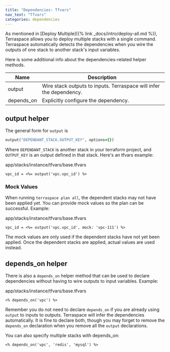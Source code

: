```yaml
---
title: "Dependencies: Tfvars"
nav_text: "Tfvars"
categories: dependencies
---
```


As mentioned in [Deploy Multiple]({% link _docs/intro/deploy-all.md %}), Terraspace allows you to deploy multiple stacks with a single command. Terraspace automatically detects the dependencies when you wire the outputs of one stack to another stack's input variables.

Here is some additional info about the dependencies-related helper methods.

Name | Description
--- | ---
output | Wire stack outputs to inputs. Terraspace will infer the dependency.
depends_on | Explicitly configure the dependency.

## output helper

The general form for `output` is

```ruby
output("DEPENDANT_STACK.OUTPUT_KEY", options={})
```

Where `DEPENDANT_STACK` is another stack in your terraform project, and `OUTPUT_KEY` is an output defined in that stack. Here's an tfvars example:

app/stacks/instance/tfvars/base.tfvars

    vpc_id = <%= output('vpc.vpc_id') %>

### Mock Values

When running `terraspace plan all`, the dependent stacks may not have been applied yet. You can provide mock values so the plan can be successful.  Example:

app/stacks/instance/tfvars/base.tfvars

    vpc_id = <%= output('vpc.vpc_id', mock: 'vpc-111') %>

The mock values are only used if the dependent stacks have not yet been applied. Once the dependent stacks are applied, actual values are used instead.

## depends_on helper

There is also a `depends_on` helper method that can be used to declare dependencies without having to wire outputs to input variables.  Example:

app/stacks/instance/tfvars/base.tfvars

    <% depends_on('vpc') %>

Remember you do not need to declare `depends_on` if you are already using `output` to inputs to outputs. Terraspace will infer the dependencies automatically. It is fine to declare both, though you may forget to remove the `depends_on` declaration when you remove all the `output` declarations.

You can also specify multiple stacks with depends_on:

    <% depends_on('vpc', 'redis', 'mysql') %>

